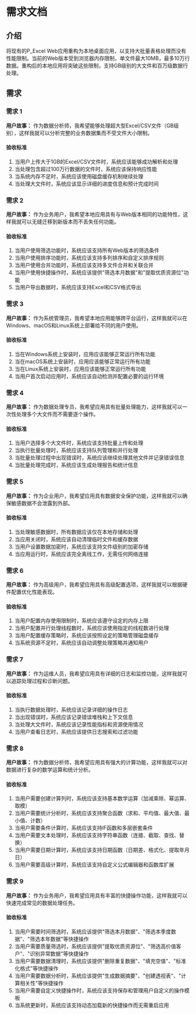 # 需求文档

## 介绍

将现有的P_Excel Web应用重构为本地桌面应用，以支持大批量表格处理而没有性能限制。当前的Web版本受到浏览器内存限制，单文件最大10MB，最多10万行数据。重构后的本地应用将突破这些限制，支持GB级别的大文件和百万级数据行处理。

## 需求

### 需求 1

**用户故事：** 作为数据分析师，我希望能够处理超大型Excel/CSV文件（GB级别），这样我就可以分析完整的业务数据集而不受文件大小限制。

#### 验收标准

1. 当用户上传大于1GB的Excel/CSV文件时，系统应该能够成功解析和处理
2. 当处理包含超过100万行数据的文件时，系统应该保持响应性能
3. 当系统内存不足时，系统应该使用磁盘缓存机制继续处理
4. 当处理大文件时，系统应该显示详细的进度信息和预计完成时间

### 需求 2

**用户故事：** 作为业务用户，我希望本地应用具有与Web版本相同的功能特性，这样我就可以无缝迁移到新版本而不丢失任何功能。

#### 验收标准

1. 当用户使用筛选功能时，系统应该支持所有Web版本的筛选条件
2. 当用户使用排序功能时，系统应该支持多列排序和自定义排序规则
3. 当用户使用合并功能时，系统应该支持多文件合并和关联合并
4. 当用户使用快捷操作时，系统应该提供"筛选本月数据"和"提取优质资源位"功能
5. 当用户导出数据时，系统应该支持Excel和CSV格式导出

### 需求 3

**用户故事：** 作为系统管理员，我希望本地应用能够跨平台运行，这样我就可以在Windows、macOS和Linux系统上部署给不同的用户使用。

#### 验收标准

1. 当在Windows系统上安装时，应用应该能够正常运行所有功能
2. 当在macOS系统上安装时，应用应该能够正常运行所有功能
3. 当在Linux系统上安装时，应用应该能够正常运行所有功能
4. 当用户首次启动应用时，系统应该自动检测并配置必要的运行环境

### 需求 4

**用户故事：** 作为数据处理专员，我希望应用具有批量处理能力，这样我就可以一次性处理多个大文件而不需要逐个操作。

#### 验收标准

1. 当用户选择多个大文件时，系统应该支持批量上传和处理
2. 当执行批量处理时，系统应该支持队列管理和并行处理
3. 当批量处理过程中出现错误时，系统应该继续处理其他文件并记录错误信息
4. 当批量处理完成时，系统应该生成处理报告和统计信息

### 需求 5

**用户故事：** 作为企业用户，我希望应用具有数据安全保护功能，这样我就可以确保敏感数据不会泄露到外部。

#### 验收标准

1. 当处理敏感数据时，所有数据应该仅在本地存储和处理
2. 当应用关闭时，系统应该自动清理临时文件和缓存数据
3. 当用户设置数据加密时，系统应该支持文件级别的加密存储
4. 当应用运行时，系统应该完全离线工作，无需任何网络连接

### 需求 6

**用户故事：** 作为高级用户，我希望应用具有高级配置选项，这样我就可以根据硬件配置优化性能表现。

#### 验收标准

1. 当用户配置内存使用限制时，系统应该遵守设定的内存上限
2. 当用户配置并行处理线程数时，系统应该使用指定的线程数进行处理
3. 当用户配置缓存策略时，系统应该按照设定的策略管理磁盘缓存
4. 当系统资源不足时，系统应该自动调整处理策略并通知用户

### 需求 7

**用户故事：** 作为运维人员，我希望应用具有详细的日志和监控功能，这样我就可以追踪处理过程和诊断问题。

#### 验收标准

1. 当执行数据处理时，系统应该记录详细的操作日志
2. 当出现错误时，系统应该记录错误堆栈和上下文信息
3. 当处理大文件时，系统应该记录性能指标和资源使用情况
4. 当用户查看日志时，系统应该提供日志搜索和过滤功能

### 需求 8

**用户故事：** 作为数据分析师，我希望应用具有强大的计算功能，这样我就可以对数据进行复杂的数学运算和统计分析。

#### 验收标准

1. 当用户需要创建计算列时，系统应该支持基本数学运算（加减乘除、幂运算、取模）
2. 当用户需要统计分析时，系统应该支持聚合函数（求和、平均值、最大值、最小值、计数）
3. 当用户需要条件计算时，系统应该支持IF函数和多层嵌套条件
4. 当用户需要文本处理时，系统应该支持字符串函数（连接、截取、查找、替换）
5. 当用户需要日期计算时，系统应该支持日期函数（日期差、格式化、提取年月日）
6. 当用户需要高级计算时，系统应该支持自定义公式编辑器和函数库扩展

### 需求 9

**用户故事：** 作为业务用户，我希望应用具有丰富的快捷操作功能，这样我就可以快速完成常见的数据处理任务。

#### 验收标准

1. 当用户需要时间筛选时，系统应该提供"筛选本月数据"、"筛选本季度数据"、"筛选本年数据"等快捷操作
2. 当用户需要质量筛选时，系统应该提供"提取优质资源位"、"筛选高价值客户"、"识别异常数据"等快捷操作
3. 当用户需要数据清理时，系统应该提供"删除重复数据"、"填充空值"、"标准化格式"等快捷操作
4. 当用户需要数据分析时，系统应该提供"生成数据摘要"、"创建透视表"、"计算相关性"等快捷操作
5. 当用户需要自定义快捷操作时，系统应该支持保存和管理用户自定义的操作模板
6. 当系统更新时，系统应该支持动态加载新的快捷操作而无需重启应用
